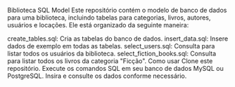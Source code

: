 Biblioteca SQL Model
Este repositório contém o modelo de banco de dados para uma biblioteca, incluindo tabelas para categorias, livros, autores, usuários e locações. Ele está organizado da seguinte maneira:

create_tables.sql: Cria as tabelas do banco de dados.
insert_data.sql: Insere dados de exemplo em todas as tabelas.
select_users.sql: Consulta para listar todos os usuários da biblioteca.
select_fiction_books.sql: Consulta para listar todos os livros da categoria "Ficção".
Como usar
Clone este repositório.
Execute os comandos SQL em seu banco de dados MySQL ou PostgreSQL.
Insira e consulte os dados conforme necessário.
